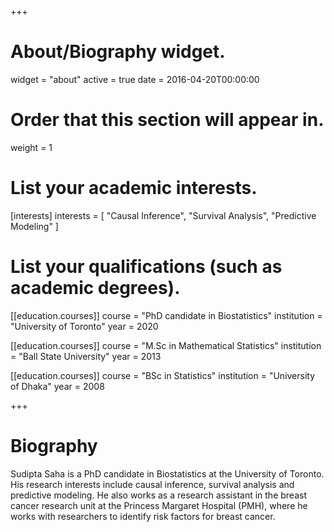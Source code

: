 +++
# About/Biography widget.
widget = "about"
active = true
date = 2016-04-20T00:00:00

# Order that this section will appear in.
weight = 1

# List your academic interests.
[interests]
  interests = [
    "Causal Inference",
    "Survival Analysis",
    "Predictive Modeling"
  ]

# List your qualifications (such as academic degrees).
[[education.courses]]
  course = "PhD candidate in Biostatistics"
  institution = "University of Toronto" 
  year = 2020

[[education.courses]]
  course = "M.Sc in Mathematical Statistics" 
  institution = "Ball State University"
  year = 2013

[[education.courses]]
  course = "BSc in Statistics"
  institution = "University of Dhaka"
  year = 2008
 
+++

# Biography

Sudipta Saha is a PhD candidate in Biostatistics at the University of Toronto. His research interests include causal inference, survival analysis and predictive modeling. He also works as a research assistant in the breast cancer research unit at the Princess Margaret Hospital (PMH), where he works with researchers to identify risk factors for breast cancer.
